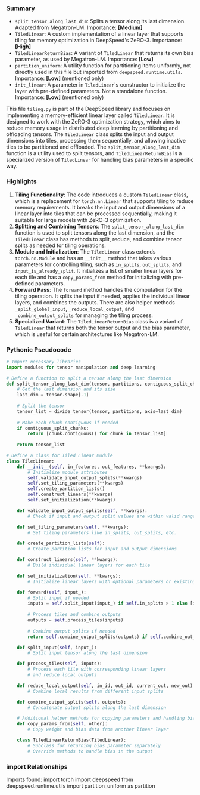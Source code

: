 

### Summary



* `split_tensor_along_last_dim`: Splits a tensor along its last dimension. Adapted from Megatron-LM. Importance: **[Medium]**
* `TiledLinear`: A custom implementation of a linear layer that supports tiling for memory optimization in DeepSpeed's ZeRO-3. Importance: **[High]**
* `TiledLinearReturnBias`: A variant of `TiledLinear` that returns its own bias parameter, as used by Megatron-LM. Importance: **[Low]**
* `partition_uniform`: A utility function for partitioning items uniformly, not directly used in this file but imported from `deepspeed.runtime.utils`. Importance: **[Low]** (mentioned only)
* `init_linear`: A parameter in `TiledLinear`'s constructor to initialize the layer with pre-defined parameters. Not a standalone function. Importance: **[Low]** (mentioned only) 

This file `tiling.py` is part of the DeepSpeed library and focuses on implementing a memory-efficient linear layer called `TiledLinear`. It is designed to work with the ZeRO-3 optimization strategy, which aims to reduce memory usage in distributed deep learning by partitioning and offloading tensors. The `TiledLinear` class splits the input and output dimensions into tiles, processing them sequentially, and allowing inactive tiles to be partitioned and offloaded. The `split_tensor_along_last_dim` function is a utility used to split tensors, and `TiledLinearReturnBias` is a specialized version of `TiledLinear` for handling bias parameters in a specific way.

### Highlights



1. **Tiling Functionality**: The code introduces a custom `TiledLinear` class, which is a replacement for `torch.nn.Linear` that supports tiling to reduce memory requirements. It breaks the input and output dimensions of a linear layer into tiles that can be processed sequentially, making it suitable for large models with ZeRO-3 optimization.
2. **Splitting and Combining Tensors**: The `split_tensor_along_last_dim` function is used to split tensors along the last dimension, and the `TiledLinear` class has methods to split, reduce, and combine tensor splits as needed for tiling operations.
3. **Module and Initialization**: The `TiledLinear` class extends `torch.nn.Module` and has an `__init__` method that takes various parameters for controlling tiling, such as `in_splits`, `out_splits`, and `input_is_already_split`. It initializes a list of smaller linear layers for each tile and has a `copy_params_from` method for initializing with pre-defined parameters.
4. **Forward Pass**: The `forward` method handles the computation for the tiling operation. It splits the input if needed, applies the individual linear layers, and combines the outputs. There are also helper methods `_split_global_input`, `_reduce_local_output`, and `_combine_output_splits` for managing the tiling process.
5. **Specialized Variant**: The `TiledLinearReturnBias` class is a variant of `TiledLinear` that returns both the tensor output and the bias parameter, which is useful for certain architectures like Megatron-LM.

### Pythonic Pseudocode

```python
# Import necessary libraries
import modules for tensor manipulation and deep learning

# Define a function to split a tensor along the last dimension
def split_tensor_along_last_dim(tensor, partitions, contiguous_split_chunks=False):
    # Get the last dimension and its size
    last_dim = tensor.shape[-1]
    
    # Split the tensor
    tensor_list = divide_tensor(tensor, partitions, axis=last_dim)
    
    # Make each chunk contiguous if needed
    if contiguous_split_chunks:
        return [chunk.contiguous() for chunk in tensor_list]
    
    return tensor_list

# Define a class for Tiled Linear Module
class TiledLinear:
    def __init__(self, in_features, out_features, **kwargs):
        # Initialize module attributes
        self.validate_input_output_splits(**kwargs)
        self.set_tiling_parameters(**kwargs)
        self.create_partition_lists()
        self.construct_linears(**kwargs)
        self.set_initialization(**kwargs)

    def validate_input_output_splits(self, **kwargs):
        # Check if input and output split values are within valid ranges

    def set_tiling_parameters(self, **kwargs):
        # Set tiling parameters like in_splits, out_splits, etc.

    def create_partition_lists(self):
        # Create partition lists for input and output dimensions

    def construct_linears(self, **kwargs):
        # Build individual linear layers for each tile

    def set_initialization(self, **kwargs):
        # Initialize linear layers with optional parameters or existing layer

    def forward(self, input_):
        # Split input if needed
        inputs = self.split_input(input_) if self.in_splits > 1 else [input_]
        
        # Process tiles and combine outputs
        outputs = self.process_tiles(inputs)
        
        # Combine output splits if needed
        return self.combine_output_splits(outputs) if self.combine_out_splits else outputs

    def split_input(self, input_):
        # Split input tensor along the last dimension

    def process_tiles(self, inputs):
        # Process each tile with corresponding linear layers
        # and reduce local outputs

    def reduce_local_output(self, in_id, out_id, current_out, new_out):
        # Combine local results from different input splits

    def combine_output_splits(self, outputs):
        # Concatenate output splits along the last dimension

    # Additional helper methods for copying parameters and handling bias
    def copy_params_from(self, other):
        # Copy weight and bias data from another linear layer

    class TiledLinearReturnBias(TiledLinear):
        # Subclass for returning bias parameter separately
        # Override methods to handle bias in the output
```


### import Relationships

Imports found:
import torch
import deepspeed
from deepspeed.runtime.utils import partition_uniform as partition